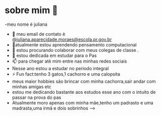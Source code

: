 # sobre mim  👋
-meu nome é juliana 
- 🔭 meu email de contato è @juliana.aparecidade.moraes@escola.pr.gov.br 
- 🌱atualmente estou aprendendo pensamento computacional
- 👯 estou procurando colaborar com meus colegas de classe .
- 🤔 estou dedicada em estudar para o Pas 
- 📫 para chegar atè mim entre nas minhas redes sociais
- Nesse ano estou a estudar no periodo integral
- ⚡ Fun fact:tenho 3 gatos,1 cachorro e uma calopsita 
- meus maior hobbies são brincar com minha cachorra,sair andar com minhas amigas etc 
- estou me dedicando bastante aos estudos esse ano com o intuito de passar na prova do pas 
- Atualmente moro apenas com minha mãe,tenho um padrasto e uma madrasta,uma irmã e dois sobrinhos 
-->
